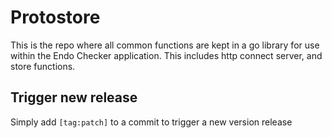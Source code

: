 # Protostore

This is the repo where all common functions are kept in a go library for use within the Endo Checker application. 
This includes http connect server, and store functions. 

## Trigger new release
Simply add `[tag:patch]` to a commit to trigger a new version release